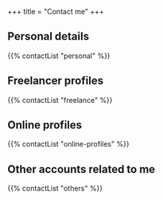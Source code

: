 +++
title = "Contact me"
+++

## Personal details

{{% contactList "personal" %}}

## Freelancer profiles

{{% contactList "freelance" %}}

## Online profiles

{{% contactList "online-profiles" %}}

## Other accounts related to me

{{% contactList "others" %}}
